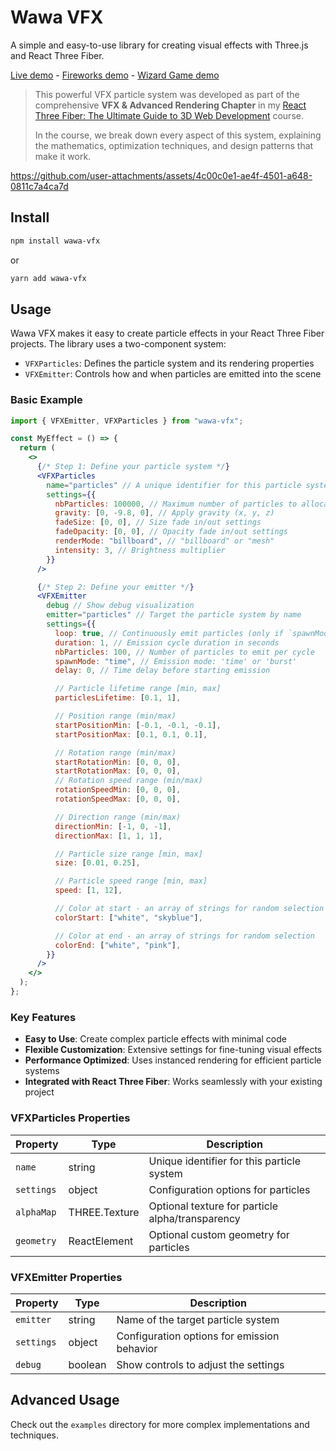 # Wawa VFX

A simple and easy-to-use library for creating visual effects with Three.js and React Three Fiber.

[Live demo](https://wawa-vfx.wawasensei.dev/) - [Fireworks demo](https://fireworks.wawasensei.dev/) - [Wizard Game demo](https://wizard.wawasensei.dev/)

> This powerful VFX particle system was developed as part of the comprehensive **VFX & Advanced Rendering Chapter** in my [React Three Fiber: The Ultimate Guide to 3D Web Development](https://lessons.wawasensei.dev/courses/react-three-fiber/) course.
>
> In the course, we break down every aspect of this system, explaining the mathematics, optimization techniques, and design patterns that make it work.

https://github.com/user-attachments/assets/4c00c0e1-ae4f-4501-a648-0811c7a4ca7d

## Install

```bash
npm install wawa-vfx
```

or

```bash
yarn add wawa-vfx
```

## Usage

Wawa VFX makes it easy to create particle effects in your React Three Fiber projects. The library uses a two-component system:

- `VFXParticles`: Defines the particle system and its rendering properties
- `VFXEmitter`: Controls how and when particles are emitted into the scene

### Basic Example

```jsx
import { VFXEmitter, VFXParticles } from "wawa-vfx";

const MyEffect = () => {
  return (
    <>
      {/* Step 1: Define your particle system */}
      <VFXParticles
        name="particles" // A unique identifier for this particle system
        settings={{
          nbParticles: 100000, // Maximum number of particles to allocate
          gravity: [0, -9.8, 0], // Apply gravity (x, y, z)
          fadeSize: [0, 0], // Size fade in/out settings
          fadeOpacity: [0, 0], // Opacity fade in/out settings
          renderMode: "billboard", // "billboard" or "mesh"
          intensity: 3, // Brightness multiplier
        }}
      />

      {/* Step 2: Define your emitter */}
      <VFXEmitter
        debug // Show debug visualization
        emitter="particles" // Target the particle system by name
        settings={{
          loop: true, // Continuously emit particles (only if `spawnMode` is 'time')
          duration: 1, // Emission cycle duration in seconds
          nbParticles: 100, // Number of particles to emit per cycle
          spawnMode: "time", // Emission mode: 'time' or 'burst'
          delay: 0, // Time delay before starting emission

          // Particle lifetime range [min, max]
          particlesLifetime: [0.1, 1],

          // Position range (min/max)
          startPositionMin: [-0.1, -0.1, -0.1],
          startPositionMax: [0.1, 0.1, 0.1],

          // Rotation range (min/max)
          startRotationMin: [0, 0, 0],
          startRotationMax: [0, 0, 0],
          // Rotation speed range (min/max)
          rotationSpeedMin: [0, 0, 0],
          rotationSpeedMax: [0, 0, 0],

          // Direction range (min/max)
          directionMin: [-1, 0, -1],
          directionMax: [1, 1, 1],

          // Particle size range [min, max]
          size: [0.01, 0.25],

          // Particle speed range [min, max]
          speed: [1, 12],

          // Color at start - an array of strings for random selection
          colorStart: ["white", "skyblue"],

          // Color at end - an array of strings for random selection
          colorEnd: ["white", "pink"],
        }}
      />
    </>
  );
};
```

### Key Features

- **Easy to Use**: Create complex particle effects with minimal code
- **Flexible Customization**: Extensive settings for fine-tuning visual effects
- **Performance Optimized**: Uses instanced rendering for efficient particle systems
- **Integrated with React Three Fiber**: Works seamlessly with your existing project

### VFXParticles Properties

| Property   | Type          | Description                                      |
| ---------- | ------------- | ------------------------------------------------ |
| `name`     | string        | Unique identifier for this particle system       |
| `settings` | object        | Configuration options for particles              |
| `alphaMap` | THREE.Texture | Optional texture for particle alpha/transparency |
| `geometry` | ReactElement  | Optional custom geometry for particles           |

### VFXEmitter Properties

| Property   | Type    | Description                                 |
| ---------- | ------- | ------------------------------------------- |
| `emitter`  | string  | Name of the target particle system          |
| `settings` | object  | Configuration options for emission behavior |
| `debug`    | boolean | Show controls to adjust the settings        |

## Advanced Usage

Check out the `examples` directory for more complex implementations and techniques.
